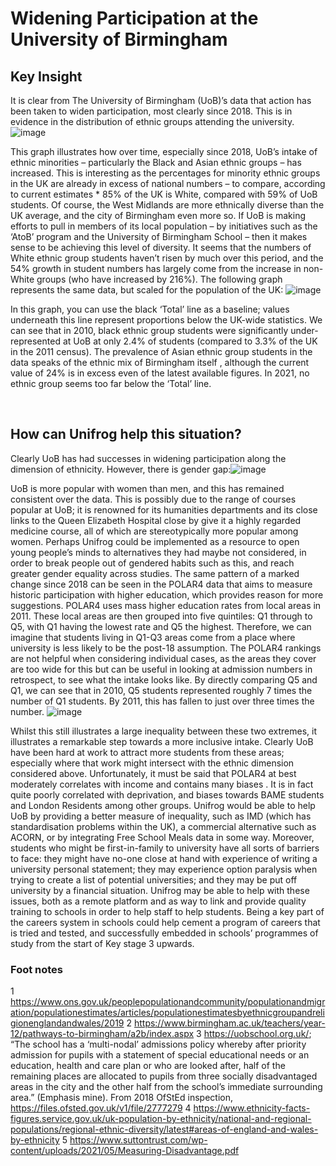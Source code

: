 # Widening Participation at the University of Birmingham
## Key Insight
It is clear from The University of Birmingham (UoB)’s data that action has been taken to widen participation, most clearly since 2018. This is in evidence in the distribution of ethnic groups attending the university.![image](https://user-images.githubusercontent.com/98031776/200385746-16a8b080-3ddc-4f33-8dbd-faac0746be10.png)

 
This graph illustrates how over time, especially since 2018, UoB’s intake of ethnic minorities – particularly the Black and Asian ethnic groups – has increased. This is interesting as the percentages for minority ethnic groups in the UK are already in excess of national numbers – to compare, according to current estimates * 85% of the UK is White, compared with 59% of UoB students. Of course, the West Midlands are more ethnically diverse than the UK average, and the city of Birmingham even more so. 
If UoB is making efforts to pull in members of its local population – by initiatives such as the ‘AtoB’ program  and the University of Birmingham School  – then it makes sense to be achieving this level of diversity. It seems that the numbers of White ethnic group students haven’t risen by much over this period, and the 54% growth in student numbers has largely come from the increase in non-White groups (who have increased by 216%).
The following graph represents the same data, but scaled for the population of the UK:  ![image](https://user-images.githubusercontent.com/98031776/200385762-2bd5bb1d-7bd7-494a-90b7-5ba136e02145.png)

In this graph, you can use the black ‘Total’ line as a baseline; values underneath this line represent proportions below the UK-wide statistics. 
We can see that in 2010, black ethnic group students were significantly under-represented at UoB at only 2.4% of students (compared to 3.3% of the UK in the 2011 census). The prevalence of Asian ethnic group students in the data speaks of the ethnic mix of Birmingham itself , although the current value of 24% is in excess even of the latest available figures. In 2021, no ethnic group seems too far below the ‘Total’ line. 

 
## How can Unifrog help this situation? 
Clearly UoB has had successes in widening participation along the dimension of ethnicity. 
However, there is gender gap:![image](https://user-images.githubusercontent.com/98031776/200385900-9217aef7-15b7-4bd0-a90e-991054d3292e.png)
 
UoB is more popular with women than men, and this has remained consistent over the data. This is possibly due to the range of courses popular at UoB; it is renowned for its humanities departments and its close links to the Queen Elizabeth Hospital close by give it a highly regarded medicine course, all of which are stereotypically more popular among women. Perhaps Unifrog could be implemented as a resource to open young people’s minds to alternatives they had maybe not considered, in order to break people out of gendered habits such as this, and reach greater gender equality across studies.
The same pattern of a marked change since 2018 can be seen in the POLAR4 data that aims to measure historic participation with higher education, which provides reason for more suggestions.
POLAR4 uses mass higher education rates from local areas in 2011. These local areas are then grouped into five quintiles: Q1 through to Q5, with Q1 having the lowest rate and Q5 the highest. Therefore, we can imagine that students living in Q1-Q3 areas come from a place where university is less likely to be the post-18 assumption. The POLAR4 rankings are not helpful when considering individual cases, as the areas they cover are too wide for this but can be useful in looking at admission numbers in retrospect, to see what the intake looks like.
By directly comparing Q5 and Q1, we can see that in 2010, Q5 students represented roughly 7 times the number of Q1 students. By 2011, this has fallen to just over three times the number. ![image](https://user-images.githubusercontent.com/98031776/200385931-f8198091-4fa2-4144-b3fe-bd24c5255780.png)

Whilst this still illustrates a large inequality between these two extremes, it illustrates a remarkable step towards a more inclusive intake. Clearly UoB have been hard at work to attract more students from these areas; especially where that work might intersect with the ethnic dimension considered above. 
Unfortunately, it must be said that POLAR4 at best moderately correlates with income and contains many biases . It is in fact quite poorly correlated with deprivation, and biases towards BAME students and London Residents among other groups. Unifrog would be able to help UoB by providing a better measure of inequality, such as IMD (which has standardisation problems within the UK), a commercial alternative such as ACORN, or by integrating Free School Meals data in some way.
Moreover, students who might be first-in-family to university have all sorts of barriers to face: they might have no-one close at hand with experience of writing a university personal statement; they may experience option paralysis when trying to create a list of potential universities; and they may be put off university by a financial situation. Unifrog may be able to help with these issues, both as a remote platform and as way to link and provide quality training to schools in order to help staff to help students. Being a key part of the careers system in schools could help cement a program of careers that is tried and tested, and successfully embedded in schools’ programmes of study from the start of Key stage 3 upwards. 



### Foot notes
1 https://www.ons.gov.uk/peoplepopulationandcommunity/populationandmigration/populationestimates/articles/populationestimatesbyethnicgroupandreligionenglandandwales/2019 
2  https://www.birmingham.ac.uk/teachers/year-12/pathways-to-birmingham/a2b/index.aspx 
3  https://uobschool.org.uk/; “The school has a ‘multi-nodal’ admissions policy whereby after priority admission for pupils with a statement of special educational needs or an education, health and care plan or who are looked after, half of the remaining places are allocated to pupils from three socially disadvantaged areas in the city and the other half from the school’s immediate surrounding area.” (Emphasis mine). From 2018 OfStEd inspection, https://files.ofsted.gov.uk/v1/file/2777279 
4  https://www.ethnicity-facts-figures.service.gov.uk/uk-population-by-ethnicity/national-and-regional-populations/regional-ethnic-diversity/latest#areas-of-england-and-wales-by-ethnicity 
5  https://www.suttontrust.com/wp-content/uploads/2021/05/Measuring-Disadvantage.pdf 

